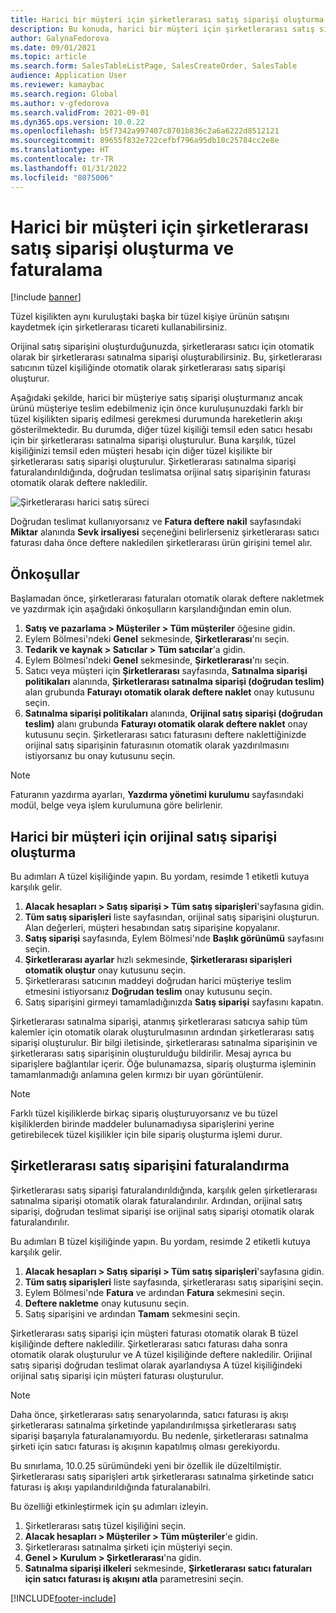 ```yaml
---
title: Harici bir müşteri için şirketlerarası satış siparişi oluşturma ve faturalama
description: Bu konuda, harici bir müşteri için şirketlerarası satış siparişinin nasıl oluşturulduğu ve faturalandırıldığı açıklanmaktadır
author: GalynaFedorova
ms.date: 09/01/2021
ms.topic: article
ms.search.form: SalesTableListPage, SalesCreateOrder, SalesTable
audience: Application User
ms.reviewer: kamaybac
ms.search.region: Global
ms.author: v-gfedorova
ms.search.validFrom: 2021-09-01
ms.dyn365.ops.version: 10.0.22
ms.openlocfilehash: b5f7342a997407c8701b836c2a6a6222d8512121
ms.sourcegitcommit: 89655f832e722cefbf796a95db10c25784cc2e8e
ms.translationtype: HT
ms.contentlocale: tr-TR
ms.lasthandoff: 01/31/2022
ms.locfileid: "8075006"
---
```

# <a name="create-and-invoice-an-intercompany-sales-order-for-an-external-customer"></a>Harici bir müşteri için şirketlerarası satış siparişi oluşturma ve faturalama

[!include [banner](../../includes/banner.md)]

Tüzel kişilikten aynı kuruluştaki başka bir tüzel kişiye ürünün satışını kaydetmek için şirketlerarası ticareti kullanabilirsiniz.

Orijinal satış siparişini oluşturduğunuzda, şirketlerarası satıcı için otomatik olarak bir şirketlerarası satınalma siparişi oluşturabilirsiniz. Bu, şirketlerarası satıcının tüzel kişiliğinde otomatik olarak şirketlerarası satış siparişi oluşturur.

Aşağıdaki şekilde, harici bir müşteriye satış siparişi oluşturmanız ancak ürünü müşteriye teslim edebilmeniz için önce kuruluşunuzdaki farklı bir tüzel kişilikten sipariş edilmesi gerekmesi durumunda hareketlerin akışı gösterilmektedir. Bu durumda, diğer tüzel kişiliği temsil eden satıcı hesabı için bir şirketlerarası satınalma siparişi oluşturulur. Buna karşılık, tüzel kişiliğinizi temsil eden müşteri hesabı için diğer tüzel kişilikte bir şirketlerarası satış siparişi oluşturulur. Şirketlerarası satınalma siparişi faturalandırıldığında, doğrudan teslimatsa orijinal satış siparişinin faturası otomatik olarak deftere nakledilir.

![Şirketlerarası harici satış süreci](media/intercompanyexternalsalesprocess.png)

Doğrudan teslimat kullanıyorsanız ve **Fatura deftere nakil** sayfasındaki **Miktar** alanında **Sevk irsaliyesi** seçeneğini belirlerseniz şirketlerarası satıcı faturası daha önce deftere nakledilen şirketlerarası ürün girişini temel alır.

## <a name="prerequisites"></a>Önkoşullar

Başlamadan önce, şirketlerarası faturaları otomatik olarak deftere nakletmek ve yazdırmak için aşağıdaki önkoşulların karşılandığından emin olun.

1. **Satış ve pazarlama \> Müşteriler \> Tüm müşteriler** öğesine gidin.
1. Eylem Bölmesi'ndeki **Genel** sekmesinde, **Şirketlerarası**'nı seçin.
1. **Tedarik ve kaynak \> Satıcılar \> Tüm satıcılar**'a gidin.
1. Eylem Bölmesi'ndeki **Genel** sekmesinde, **Şirketlerarası**'nı seçin.
1. Satıcı veya müşteri için **Şirketlerarası** sayfasında, **Satınalma siparişi politikaları** alanında, **Şirketlerarası satınalma siparişi (doğrudan teslim)** alan grubunda **Faturayı otomatik olarak deftere naklet** onay kutusunu seçin.
1. **Satınalma siparişi politikaları** alanında, **Orijinal satış siparişi (doğrudan teslim)** alanı grubunda **Faturayı otomatik olarak deftere naklet** onay kutusunu seçin. Şirketlerarası satıcı faturasını deftere naklettiğinizde orijinal satış siparişinin faturasının otomatik olarak yazdırılmasını istiyorsanız bu onay kutusunu seçin.

> [!NOTE]
> Faturanın yazdırma ayarları, **Yazdırma yönetimi kurulumu** sayfasındaki modül, belge veya işlem kurulumuna göre belirlenir.

## <a name="create-an-original-sales-order-for-an-external-customer"></a>Harici bir müşteri için orijinal satış siparişi oluşturma

Bu adımları A tüzel kişiliğinde yapın. Bu yordam, resimde 1 etiketli kutuya karşılık gelir.

1. **Alacak hesapları \> Satış siparişi \> Tüm satış siparişleri**'sayfasına gidin.
1. **Tüm satış siparişleri** liste sayfasından, orijinal satış siparişini oluşturun. Alan değerleri, müşteri hesabından satış siparişine kopyalanır.
1. **Satış siparişi** sayfasında, Eylem Bölmesi'nde **Başlık görünümü** sayfasını seçin.
1. **Şirketlerarası ayarlar** hızlı sekmesinde, **Şirketlerarası siparişleri otomatik oluştur** onay kutusunu seçin.
1. Şirketlerarası satıcının maddeyi doğrudan harici müşteriye teslim etmesini istiyorsanız **Doğrudan teslim** onay kutusunu seçin.
1. Satış siparişini girmeyi tamamladığınızda **Satış siparişi** sayfasını kapatın.

Şirketlerarası satınalma siparişi, atanmış şirketlerarası satıcıya sahip tüm kalemler için otomatik olarak oluşturulmasının ardından şirketlerarası satış siparişi oluşturulur. Bir bilgi iletisinde, şirketlerarası satınalma siparişinin ve şirketlerarası satış siparişinin oluşturulduğu bildirilir. Mesaj ayrıca bu siparişlere bağlantılar içerir. Öğe bulunamazsa, sipariş oluşturma işleminin tamamlanmadığı anlamına gelen kırmızı bir uyarı görüntülenir.

> [!NOTE]
> Farklı tüzel kişiliklerde birkaç sipariş oluşturuyorsanız ve bu tüzel kişiliklerden birinde maddeler bulunamadıysa siparişlerini yerine getirebilecek tüzel kişilikler için bile sipariş oluşturma işlemi durur.

## <a name="invoice-an-intercompany-sales-order"></a>Şirketlerarası satış siparişini faturalandırma

Şirketlerarası satış siparişi faturalandırıldığında, karşılık gelen şirketlerarası satınalma siparişi otomatik olarak faturalandırılır. Ardından, orijinal satış siparişi, doğrudan teslimat siparişi ise orijinal satış siparişi otomatik olarak faturalandırılır.

Bu adımları B tüzel kişiliğinde yapın. Bu yordam, resimde 2 etiketli kutuya karşılık gelir.

1. **Alacak hesapları \> Satış siparişi \> Tüm satış siparişleri**'sayfasına gidin.
1. **Tüm satış siparişleri** liste sayfasında, şirketlerarası satış siparişini seçin.
1. Eylem Bölmesi'nde **Fatura** ve ardından **Fatura** sekmesini seçin.
1. **Deftere nakletme** onay kutusunu seçin.
1. Satış siparişini ve ardından **Tamam** sekmesini seçin.

Şirketlerarası satış siparişi için müşteri faturası otomatik olarak B tüzel kişiliğinde deftere nakledilir. Şirketlerarası satıcı faturası daha sonra otomatik olarak oluşturulur ve A tüzel kişiliğinde deftere nakledilir. Orijinal satış siparişi doğrudan teslimat olarak ayarlandıysa A tüzel kişiliğindeki orijinal satış siparişi için müşteri faturası oluşturulur.

> [!NOTE]
> Daha önce, şirketlerarası satış senaryolarında, satıcı faturası iş akışı şirketlerarası satınalma şirketinde yapılandırılmışsa şirketlerarası satış siparişi başarıyla faturalanamıyordu. Bu nedenle, şirketlerarası satınalma şirketi için satıcı faturası iş akışının kapatılmış olması gerekiyordu. 
> 
> Bu sınırlama, 10.0.25 sürümündeki yeni bir özellik ile düzeltilmiştir. Şirketlerarası satış siparişleri artık şirketlerarası satınalma şirketinde satıcı faturası iş akışı yapılandırıldığında faturalanabilri.
> 
> Bu özelliği etkinleştirmek için şu adımları izleyin.
>
> 1. Şirketlerarası satış tüzel kişiliğini seçin.  
> 2. **Alacak hesapları \> Müşteriler \> Tüm müşteriler**'e gidin.
> 3. Şirketlerarası satınalma şirketi için müşteriyi seçin.
> 4. **Genel \> Kurulum \> Şirketlerarası**'na gidin.
> 5. **Satınalma siparişi ilkeleri** sekmesinde, **Şirketlerarası satıcı faturaları için satıcı faturası iş akışını atla** parametresini seçin.

[!INCLUDE[footer-include](../../includes/footer-banner.md)]
